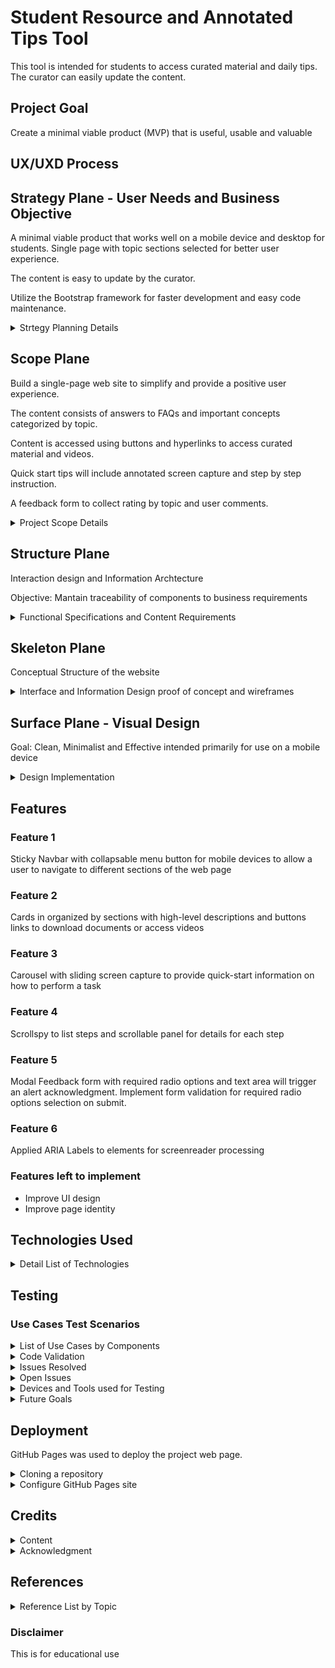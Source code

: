 # Student Resource and Annotated Tips Tool

This tool is intended for students to access curated material and daily tips. The curator can easily update the content.

## Project Goal

Create a minimal viable product (MVP) that is useful, usable and valuable

## UX/UXD Process

## Strategy Plane - User Needs and Business Objective

A minimal viable product that works well on a mobile device and desktop for students. Single page with topic sections selected for better user experience.

The content is easy to update by the curator.

Utilize the Bootstrap framework for faster development and easy code maintenance.

<details>
<summary>
Strtegy Planning Details
</summary>
<p>

- [Conducted stakeholder interview using Slack CI #Pair Programming channel](https://code-institute-room.slack.com/archives/CJPLQ7D2P/p1586729359025700)
- Confirmation of the feasibility of a Minimal Viable Product (MVP)

- Consulted mentor regarding general components for MVP for essential features using Bootstrap
  - Sticky Navbar
  - Scrollspy
  - Carousel
  - Album
  - Modal

- Identify Business Goals and Objectives
  - FAQ resource for students
  - Tool for the curator to upload answers to FAQ
  - Easy to update and maintain
  - Timely and effective delivery of information to students and minimize FAQ activity in Slack and Tutor channels
  - Information content
  - Answers to FAQ by topic and category

</details>

## Scope Plane

Build a single-page web site to simplify and provide a positive user experience.

The content consists of answers to FAQs and important concepts categorized by topic.

Content is accessed using buttons and hyperlinks to access curated material and videos.

Quick start tips will include annotated screen capture and step by step instruction.

A feedback form to collect rating by topic and user comments.

<details>
<summary>
Project Scope Details
</summary>
<p>
- In-Scope Features
  - Onepage website with multiple sections
  - Cards containing information and buttons to access documents and videos for each
  - Carousel with screen images for quick start tips
  - Scrollspy to provide step by step instructions
  - Modal Feedback Form with alert on submit.

- Personas and User Stories
  - Student wants to understand the workflow for a project
  - Student wants information related to concepts and how to use tools
  - Student wants quick start information on how to perform a task
  - Student wants access to daily tips
  - Student wants to provide feedback by rating content by topic and free form comment
  - Curator wants to update content for web page easily

- Adopt agile iterative stakeholder feedback and approval approach
- Minimize documentation by developing a proof of concept using wireframe published on Git Pages. Here is the link [Digital prototype wireframe iteration with Proof of Concept exploring different compoments](https://ngiappuoykoh.github.io/MS1PrototypeWireframe/)
- Use a digital prototype for iterative stakeholder and development team review

- Future Features
  - Chatbot
  - Search feature
  - Automate cycling FAQ times weekly
  - Track user usage
  - Track user rating and comments
  - Improve content to address FAQ
  - Replace steps with Animation
  - Decision tree or simple AI to keep, remove or modify the content

</details>

## Structure Plane

Interaction design and Information Archtecture

Objective: Mantain traceability of components to business requirements

<details>
<summary>
Functional Specifications and Content Requirements
</summary>
<p>

- Draft Balsamiq wireframe for desktop and mobile
- Research top FAQ based on Slack activity
- Content Categorization by Course Module, Tools and Concepts
- Sample Content Types
  - Annotated Images
  - Slack Pinned messages
  - Slack downloadable pdfs
  - External URL links videos and resources
- Research UX approach on how to ensure good user experience with web page navigation
  - Guide navigation by organizing the flow of information
  - Quick access using menu and mouse click based on FAQ
- Information Design
  - Topic/category (Modules, Tools and Concept)
  - Select content to align with when FAQ occurs during the  learning journey (Identify specific FAQs)
  - How-to steps in sequence (carousel)
  - Single visual how to image (modal window)
  - Document download
  - Link to slack messages and URL
- Provide the opportunity for user feedback

</details>

## Skeleton Plane

Conceptual Structure of the website

<details>
<summary>
Interface and Information Design proof of concept and wireframes
</summary>
<p>

- Proof of concept implementing wireframe using Bootstrap on gitpage
- Review Proof of Concept and wireframes with mentor

- Wireframes
  - [Initial wireframe for iPhone](https://github.com/NgiapPuoyKoh/student-resource-tool/blob/master/wireframes/InitialWireframeiPhone.png)
  - [Initial wireframe for desktop](https://github.com/NgiapPuoyKoh/student-resource-tool/blob/master/wireframes/InitialWireframeDesktop.png)
  - [Digital prototype wireframe iteration with Proof of Concept exploring different compoments](https://ngiappuoykoh.github.io/MS1PrototypeWireframe/)

- Revise Scope, components and prioritize features
  - Sticky collapsable Navbar with a scrollspy for mobile and desktop
  - Responsive containers with cards that will stack for mobile devices
  - Carousel for sliding image display for quick start
  - Scrollspy to provide step by step instructions

- [Favicon Font Awesome png converter](https://gauger.io/fonticon/)

- [Sample Icons from Fontawesome gallery](https://fontawesome.com/icons?d=gallery&m=free)
  - [slack hash](https://fontawesome.com/icons/slack-hash?style=brands)
  - [slack](https://fontawesome.com/icons/slack?style=brands)
  - [git](https://fontawesome.com/icons/git?style=brands)
  - [copyright](https://fontawesome.com/icons/copyright?style=regular)
  - [comment](https://fontawesome.com/icons/comment-dots?style=regular)
  - [book-reader](https://fontawesome.com/icons/book-reader?style=solid)
  - [bootstrap](https://fontawesome.com/icons/bootstrap?style=brands)
  - [chalkboard](https://fontawesome.com/icons/chalkboard?style=solid)
  - [chalkboard with teacher](https://fontawesome.com/icons/chalkboard-teacher?style=solid)
  - [map](https://fontawesome.com/icons/map?style=regular)

- Card Samples
  - [Cards](wireframes/uipatterns/Cards.jpg)
  - [Cards Text](wireframes/uipatterns/CardsText.jpg)
  - [Card Headline Thumbnails](wireframes/uipatterns/HeadlineThumbnailsGallery.jpg)
  - [Card Silhouette](wireframes/uipatterns/silhouetteView.jpg)

</details>

## Surface Plane - Visual Design

Goal: Clean, Minimalist and Effective intended primarily for use on a mobile device

<details>
<summary>
Design Implementation
</summary>
<p>

- Single-page website with multiple sections

- Typography
  - Font - GoogleFont Exo and Roboto
  - Font Awesome Icons

- Color Scheme
  - #007BFF Dodger Blue
  - #444655 Blue Zodiac
  - #A8AABC Mischka
  - #F12E5E Radical Red

- Sticky Navbar with scrollspy
  - Collapse to a button for small devices
  
- Sections
  - Container of 3-4 cards
  - Card with buttons

- Carousel
  - Slider with annotated Screen Capture
  - Magnify screen capture using media queries

- Scrollspy
  - Summary steps
  - Step details

- Modal
  - Button to open Modal Feedback
  - Radio options for rating
  - Textarea for comment
  - Alert on Submit
  - Close Modal Button

### Bootstrap Components Used

- [Bootstrap Grid](https://getbootstrap.com/docs/4.0/layout/grid/)

- [Navbar with scrollspy](https://getbootstrap.com/docs/4.0/components/navbar/)

- [Cards](https://getbootstrap.com/docs/4.0/components/card/)

- [Buttons with links to vidoes and documents](https://getbootstrap.com/docs/4.0/components/buttons/)

- [Carousel](https://getbootstrap.com/docs/4.0/components/carousel/)

- [Scrollspy List](https://getbootstrap.com/docs/4.0/components/scrollspy/)

- [Modal with Image Magnification](https://getbootstrap.com/docs/4.0/components/modal/)

- [Button invoked Modal Feedback Form with required radio options](https://getbootstrap.com/docs/4.0/components/forms/)
- [Text links to resources](https://getbootstrap.com/docs/4.0/components/badge/#links)

### HTML Components

- Alerts
- Favicon

</details>

## Features

### Feature 1

Sticky Navbar with collapsable menu button for mobile devices to allow a user to navigate to different sections of the web page

### Feature 2

Cards in organized by sections with high-level descriptions and buttons links to download documents or access videos

### Feature 3

Carousel with sliding screen capture to provide quick-start information on how to perform a task

### Feature 4

Scrollspy to list steps and scrollable panel for details for each step

### Feature 5

Modal Feedback form with required radio options and text area will trigger an alert acknowledgment. Implement form validation for required radio options selection on submit.

### Feature 6

Applied ARIA Labels to elements for screenreader processing

### Features left to implement

- Improve UI design
- Improve page identity

## Technologies Used

<details>
<summary>
Detail List of Technologies
</summary>
<p>
- HTML
- CSS
- Bootstrap
- JQuery
- popperJS
- Font Awesome
- Google Fonts

- Other Tools
  - Chrome Dev Tool
  - GitPod
  - Visual Studio Code (VSCode)
  - Balsamiq
  - SnagIt

- Validators
  - [CSS Beautifier](https://www.freeformatter.com/css-beautifier.html)

  - [WCAG Color contrast checker](https://chrome.google.com/webstore/detail/wcag-color-contrast-check/plnahcmalebffmaghcpcmpaciebdhgdf?hl=en)

  - [Responsive Design Checker](http://ami.responsivedesign.is/)

  - Chrome Dev Tool
    - Accessibility Audit
    - JS loaded using dev tool/network

</details>

## Testing

### Use Cases Test Scenarios

<details>
<summary>
List of Use Cases by Components
</summary>
<p>

#### Navbar

- User scrolls down the page the Navbar sticks to the top of the page

- User clicks on the menu bar links to navigate to the target sections on the page

- Navbar menus will collapse to a button on small devices

- User clicks on the navbar button to render an item menu

- User clicks on an item on the button menu to navigate to the target sections on the page

- User clicks on all card buttons to access all links to documents and videos

#### Carousel

- User is able to view annotated screen capture on all devices displayed on the Carousel

- User clicks on Previous or Next buttons on the carousel to navigate to the respective annotated screen capture

#### Scrollspy

- Scrollspy for daily tips
  - Clicking on the scrollspy item will display the corresponding item details on the scroll panel

#### Modal Feedback Form

- User click on Button to render Modal
- User clicks on Close to close Modal form
- User clicks on Submit buttons a Thank You alert will render
- User clicks on OK on alert to close the window
- User is able to select a single radio button for each radio group
- User is able to enter free form comment
- User click on Submit button to trigger a thank you acknowledgment alert
- User fails to select required radio buttons and clicks submit button a message will render to notify that selection a radio is required
- User selects all required radio options without entering a comment and clicks on submit button no messages will render

</details>

<details>
<summary>
Code Validation
</summary>
<p>

- HTML [W3C Makeup Validation Service](https://validator.w3.org)
  - BUG: stray footer reported for body reported because of existing modal window footer

- [CSS W3C CSS Validation Service](https://jigsaw.w3.org/css-validator/)

- [CSS Beautifier](https://www.freeformatter.com/css-beautifier.html#ad-output)

- [Autoprefixer CSS online](https://autoprefixer.github.io/)

- [WCAG Color contrast checker](https://chrome.google.com/webstore/detail/wcag-color-contrast-check/plnahcmalebffmaghcpcmpaciebdhgdf?hl=en)

- [Markdownlint](https://marketplace.visualstudio.com/items?itemName=DavidAnson.vscode-markdownlint)

</details>

<details>
<summary>
Issues Resolved
</summary>
<p>

- Maintain the same height for cards responsiveness medium devices small card sizes in container columns are not the same height

- Carousel slider skipping due to different image height and size

- Resolve aria_labels reported on ARIA screenreader audit

- [Form Validation implemented to require selection of radio items](https://getbootstrap.com/docs/4.0/components/forms/#validation)

- Implement media queries for scrollspy scrolable panel height

- Upgrade to Bootstrap 4.5 resulted in form radio item columns failing to be responsive
  - BUG: Modal Window responsiveness broke requiring forced ```<div class="col-xs-6 col-sm-4">``` and class to adjust stacking or radio items on form for smaller devices

</details>

<details>
<summary>
Open Issues
</summary>
<p>

- Navbar scrollspy does not work on iPhone6S. The alignment is below the location of section item ids.
  - BUG: Known Issue with iPhone and iPad [Issue with fixed bootstrap navbar on mobile](https://www.freecodecamp.org/forum/t/issue-with-fixed-bootstrap-navbar-on-mobile/17533)

- Modal Feeback Form
  - BUG: Form data does not clear after closing modal window unless the browser session is refreshed

- Improvement of UI/UX design. A creative challenged individual requires the investment of a significant amount of time and learning with practice to achieve minimal competency. The CI Full Stack Web Development program does provide suport for UI and UX design.

</details>

<details>
<summary>
Devices and Tools used for Testing
</summary>
<p>

### Devices Used

- iPhone 6S
- Lenovo laptop L421

### Browser Used

- Chrome
  - Chrome emulation for all responsive sized
  - Chrome device emulations for available devices
  - Checked margins and padding of the container (sections) to ensure the content within it did not look disproportionate on various screen sizes, individually smaller devices.

</details>

<details>
<summary>
Future Goals
</summary>
<p>

- For smaller device swap Carousel with Modal to include magnified images
- Scripts to automated content updates
- Scripts to automate daily Quickstart
- Use APIs to track usage based on clickstream data
- API to rrack Slack frequently FAQ by module
- API to extract Slack pinned messages
- Improve accessibility by implementing ARIA and UI best practices to improve the contrast ratio
- [Implement Aria standards](https://www.aditus.io/aria/aria-label/)
- Implement a chatbot to collect feedback

</details>

## Deployment

GitHub Pages was used to deploy the project web page.

<details>
<summary>
Cloning a repository
</summary>
<p>

1. Navigate to [https://github.com/NgiapPuoyKoh/student-resource-tool](https://github.com/NgiapPuoyKoh/student-resource-tool)

1. Click Clone or download

1. Clone HTTPS [https://github.com/NgiapPuoyKoh/student-resource-tool](https://github.com/NgiapPuoyKoh/student-resource-tool)

1. Open git bash(Windows) or Terminal(macOS and Linux)

1. Change the current working directory to the desired location of the target cloned directory.

1. Type git clone [https://github.com/NgiapPuoyKoh/student-resource-tool.git](https://github.com/NgiapPuoyKoh/student-resource-tool.git)

1. Press enter

</details>

<details>
<summary>
Configure GitHub Pages site
</summary>
<p>

1. Navigate to the Github remote repository [https://github.com/NgiapPuoyKoh/student-resource-tool](https://github.com/NgiapPuoyKoh/student-resource-tool)

1. Click on settings

1. Scroll down the page to GITHUB Pages section

1. For the Source select "master branch"

1. Wait a few minutes and then access the completed project using this link [https://ngiappuoykoh.github.io/student-resource-tool/](https://ngiappuoykoh.github.io/student-resource-tool/)

</details>

## Credits

<details>
<summary>
Content
</summary>
<p>

- Anna Greaves a notable active Tutor on CI Slack and author of MS1 Project documents, videos and pinned messages
- Igor Basuga and Anthony O'Brien contributors to slack pinned items
- Publicly available videos and documentation on the internet
- [Favicon fontawesome generator](https://gauger.io/fonticon/)
- [Favicon Generator](https://favicon.io/)

</details>

<details>
<summary>
Acknowledgment
</summary>
<p>

- [**Guido Cecilio**](https://www.linkedin.com/in/guidocecilio/) for mentor guidance
- [**Anna Greaves**](https://www.linkedin.com/in/anna-greaves/) providing helpful material to navigate through my MS1 project
- Code Institute Slack Community members who participated as the project stakeholders on the #pair programming channel and peer review feedback
  - [**Simem Daehlin**](https://www.linkedin.com/in/simendaehlin/)
  - [**Igor Basuga**](https://www.linkedin.com/in/igor-basuga-b2a123111/)
  - [**Anthony O'Brien**](https://www.linkedin.com/in/anthony-o-%E2%80%8B-brien-8324a5139/)
  - [**Kasia Bee Zee**](https://github.com/bezebee)
  - [**Paul Edward Bennett**](https://www.linkedin.com/in/paul-bennett-6b6257b2/)
- Support from the Code Institute tutors, CI Staff and Slack community
</details>

## References
<details>
<summary>
Reference List by Topic
</summary>
<p>
### Bootstrap

- [How the Bootstrap 4 Grid Works](https://uxplanet.org/how-the-bootstrap-4-grid-works-a1b04703a3b7)
- [Change arrow colors in Bootstraps carousel](https://stackoverflow.com/questions/46249541/change-arrow-colors-in-bootstraps-carousel)

### Markdown

- [Markdown Crash Course](https://www.youtube.com/watch?v=HUBNt18RFbo)

### UX Design

- [UI Patterns](https://ui-patterns.com/patterns)
- [UX Apprentice](https://www.uxapprentice.com/)
- [The 2020 UI Design Fundamentals Crash Course](https://www.youtube.com/watch?v=tRpoI6vkqLs)
- [My Color Space](https://mycolor.space/)

### Wireframe Reference

- [How to Create Your First Wireframe](https://www.youtube.com/watch?v=KdfO_e0yK-g)
- [Rapid Wireframing:Finding the Right Product Design](https://www.skillshare.com/classes/Rapid-Wireframing-Finding-the-Right-Product-Design/1947996659)

- [Udemy Wireframing with Balsamiq Mockups](https://www.udemy.com/course/wireframing-with-balsamiq-mockups/learn/lecture/3993718)

### Stackoverflow

- [Twitter Bootstrap carousel different height images cause bouncing arrows](https://stackoverflow.com/questions/13391566/twitter-bootstrap-carousel-different-height-images-cause-bouncing-arrows)
- [Stretch child div height to fill parent that has dynamic height](https://stackoverflow.com/questions/17900122/stretch-child-div-height-to-fill-parent-that-has-dynamic-height)

### Dev Tool

- [How to find computed size of any element in Chrome Developer Tools?](https://stackoverflow.com/questions/10234154/how-to-find-computed-size-of-any-element-in-chrome-developer-tools)
- [Chrome Developer Tools](https://youtu.be/x4q86IjJFag)
</details>

### Disclaimer

This is for educational use
